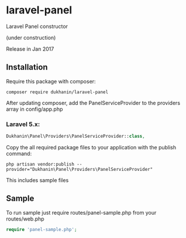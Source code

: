 # laravel-panel
Laravel Panel constructor

(under construction)

Release in Jan 2017

## Installation

Require this package with composer:

```shell
composer require dukhanin/laravel-panel
```

After updating composer, add the PanelServiceProvider to the providers array in config/app.php

### Laravel 5.x:

```php
Dukhanin\Panel\Providers\PanelServiceProvider::class,
```

Copy the all required package files to your application with the publish command:

```shell
php artisan vendor:publish --provider="Dukhanin\Panel\Providers\PanelServiceProvider"
```

This includes sample files

## Sample

To run sample just require routes/panel-sample.php from your routes/web.php

```php
require 'panel-sample.php';
```
